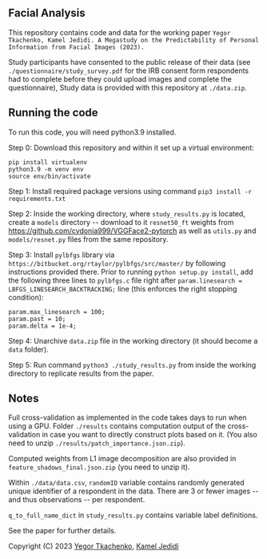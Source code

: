 ## Facial Analysis

This repository contains code and data for the working paper
`Yegor Tkachenko, Kamel Jedidi. A Megastudy on the Predictability of Personal Information from Facial Images (2023).`

Study participants have consented to the public release of their data (see `./questionnaire/study_survey.pdf` for the IRB consent form respondents had to complete before they could upload images and complete the questionnaire), Study data is provided with this repository at `./data.zip`.

## Running the code

To run this code, you will need python3.9 installed.

Step 0: Download this repository and within it set up a virtual environment: 

```
pip install virtualenv
python3.9 -m venv env
source env/bin/activate
```

Step 1: Install required package versions using command `pip3 install -r requirements.txt`

Step 2: Inside the working directory, where `study_results.py` is located, create a `models` directory -- download to it `resnet50_ft` weights from https://github.com/cydonia999/VGGFace2-pytorch as well as `utils.py` and `models/resnet.py` files from the same repository. 

Step 3: Install `pylbfgs` library via `https://bitbucket.org/rtaylor/pylbfgs/src/master/` by following instructions provided there. Prior to running `python setup.py install`, add the following three lines to `pylbfgs.c` file right after `param.linesearch = LBFGS_LINESEARCH_BACKTRACKING;` line (this enforces the right stopping condition):

```
param.max_linesearch = 100; 
param.past = 10;
param.delta = 1e-4;
```

Step 4: Unarchive `data.zip` file in the working directory (it should become a `data` folder).

Step 5: Run command `python3 ./study_results.py` from inside the working directory to replicate results from the paper.

## Notes

Full cross-validation as implemented in the code takes days to run when using a GPU. Folder `./results` contains computation output of the cross-validation in case you want to directly construct plots based on it. (You also need to unzip `./results/patch_importance.json.zip`).

Computed weights from L1 image decomposition are also provided in `feature_shadows_final.json.zip` (you need to unzip it).

Within `./data/data.csv`, `randomID` variable contains randomly generated unique identifier of a respondent in the data. There are 3 or fewer images -- and thus observations -- per respondent.

`q_to_full_name_dict` in `study_results.py` contains variable label definitions.

See the paper for further details.


Copyright (C) 2023 [Yegor Tkachenko](https://yegortkachenko.com), [Kamel Jedidi](https://www8.gsb.columbia.edu/cbs-directory/detail/kj7)
